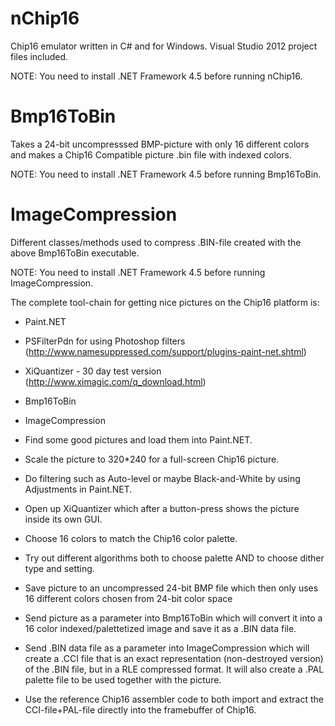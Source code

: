 nChip16
=======

Chip16 emulator written in C# and for Windows. Visual Studio 2012 project files included. 

NOTE: You need to install .NET Framework 4.5 before running nChip16.

Bmp16ToBin
==========

Takes a 24-bit uncompresssed BMP-picture with only 16 different colors and makes a Chip16 Compatible picture .bin file with indexed colors.

NOTE: You need to install .NET Framework 4.5 before running Bmp16ToBin.

ImageCompression
================

Different classes/methods used to compress .BIN-file created with the above Bmp16ToBin executable.

NOTE: You need to install .NET Framework 4.5 before running ImageCompression.

The complete tool-chain for getting nice pictures on the Chip16 platform is:

- Paint.NET
- PSFilterPdn for using Photoshop filters (http://www.namesuppressed.com/support/plugins-paint-net.shtml)
- XiQuantizer - 30 day test version (http://www.ximagic.com/q_download.html)
- Bmp16ToBin
- ImageCompression

- Find some good pictures and load them into Paint.NET. 
- Scale the picture to 320*240 for a full-screen Chip16 picture.
- Do filtering such as Auto-level or maybe Black-and-White by using Adjustments in Paint.NET. 
- Open up XiQuantizer which after a button-press shows the picture inside its own GUI.
- Choose 16 colors to match the Chip16 color palette.
- Try out different algorithms both to choose palette AND to choose dither type and setting.
- Save picture to an uncompressed 24-bit BMP file which then only uses 16 different colors chosen from 24-bit color space
- Send picture as a parameter into Bmp16ToBin which will convert it into a 16 color indexed/palettetized image and save it as a .BIN data file.
- Send .BIN data file as a parameter into ImageCompression which will create a .CCI file that is an exact representation (non-destroyed version) of the .BIN file, but in a RLE compressed format. It will also create a .PAL palette file to be used together with the picture.
- Use the reference Chip16 assembler code to both import and extract the CCI-file+PAL-file directly into the framebuffer of Chip16.
